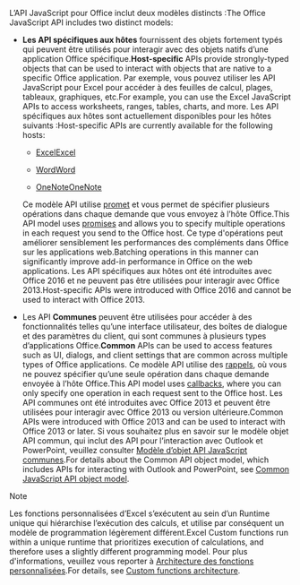 <span data-ttu-id="dd097-101">L’API JavaScript pour Office inclut deux modèles distincts :</span><span class="sxs-lookup"><span data-stu-id="dd097-101">The Office JavaScript API includes two distinct models:</span></span>

- <span data-ttu-id="dd097-102">**Les API spécifiques aux hôtes** fournissent des objets fortement typés qui peuvent être utilisés pour interagir avec des objets natifs d’une application Office spécifique.</span><span class="sxs-lookup"><span data-stu-id="dd097-102">**Host-specific** APIs provide strongly-typed objects that can be used to interact with objects that are native to a specific Office application.</span></span> <span data-ttu-id="dd097-103">Par exemple, vous pouvez utiliser les API JavaScript pour Excel pour accéder à des feuilles de calcul, plages, tableaux, graphiques, etc.</span><span class="sxs-lookup"><span data-stu-id="dd097-103">For example, you can use the Excel JavaScript APIs to access worksheets, ranges, tables, charts, and more.</span></span> <span data-ttu-id="dd097-104">Les API spécifiques aux hôtes sont actuellement disponibles pour les hôtes suivants :</span><span class="sxs-lookup"><span data-stu-id="dd097-104">Host-specific APIs are currently available for the following hosts:</span></span>

    - [<span data-ttu-id="dd097-105">Excel</span><span class="sxs-lookup"><span data-stu-id="dd097-105">Excel</span></span>](../reference/overview/excel-add-ins-reference-overview.md)

    - [<span data-ttu-id="dd097-106">Word</span><span class="sxs-lookup"><span data-stu-id="dd097-106">Word</span></span>](../reference/overview/word-add-ins-reference-overview.md)

    - [<span data-ttu-id="dd097-107">OneNote</span><span class="sxs-lookup"><span data-stu-id="dd097-107">OneNote</span></span>](../reference/overview/onenote-add-ins-javascript-reference.md)

    <span data-ttu-id="dd097-108">Ce modèle API utilise [promet](https://developer.mozilla.org/docs/Web/JavaScript/Reference/Global_Objects/Promise) et vous permet de spécifier plusieurs opérations dans chaque demande que vous envoyez à l’hôte Office.</span><span class="sxs-lookup"><span data-stu-id="dd097-108">This API model uses [promises](https://developer.mozilla.org/docs/Web/JavaScript/Reference/Global_Objects/Promise) and allows you to specify multiple operations in each request you send to the Office host.</span></span> <span data-ttu-id="dd097-109">Ce type d'opérations peut améliorer sensiblement les performances des compléments dans Office sur les applications web.</span><span class="sxs-lookup"><span data-stu-id="dd097-109">Batching operations in this manner can significantly improve add-in performance in Office on the web applications.</span></span> <span data-ttu-id="dd097-110">Les API spécifiques aux hôtes ont été introduites avec Office 2016 et ne peuvent pas être utilisées pour interagir avec Office 2013.</span><span class="sxs-lookup"><span data-stu-id="dd097-110">Host-specific APIs were introduced with Office 2016 and cannot be used to interact with Office 2013.</span></span>

- <span data-ttu-id="dd097-111">Les API **Communes** peuvent être utilisées pour accéder à des fonctionnalités telles qu’une interface utilisateur, des boîtes de dialogue et des paramètres du client, qui sont communes à plusieurs types d’applications Office.</span><span class="sxs-lookup"><span data-stu-id="dd097-111">**Common** APIs can be used to access features such as UI, dialogs, and client settings that are common across multiple types of Office applications.</span></span> <span data-ttu-id="dd097-112">Ce modèle API utilise des [rappels](https://developer.mozilla.org/docs/Glossary/Callback_function), où vous ne pouvez spécifier qu’une seule opération dans chaque demande envoyée à l’hôte Office.</span><span class="sxs-lookup"><span data-stu-id="dd097-112">This API model uses [callbacks](https://developer.mozilla.org/docs/Glossary/Callback_function), where you can only specify one operation in each request sent to the Office host.</span></span> <span data-ttu-id="dd097-113">Les API communes ont été introduites avec Office 2013 et peuvent être utilisées pour interagir avec Office 2013 ou version ultérieure.</span><span class="sxs-lookup"><span data-stu-id="dd097-113">Common APIs were introduced with Office 2013 and can be used to interact with Office 2013 or later.</span></span> <span data-ttu-id="dd097-114">Si vous souhaitez plus en savoir sur le modèle objet API commun, qui inclut des API pour l’interaction avec Outlook et PowerPoint, veuillez consulter [Modèle d’objet API JavaScript communes](../develop/office-javascript-api-object-model.md).</span><span class="sxs-lookup"><span data-stu-id="dd097-114">For details about the Common API object model, which includes APIs for interacting with Outlook and PowerPoint, see [Common JavaScript API object model](../develop/office-javascript-api-object-model.md).</span></span>

> [!NOTE]
> <span data-ttu-id="dd097-115">Les fonctions personnalisées d’Excel s’exécutent au sein d’un Runtime unique qui hiérarchise l’exécution des calculs, et utilise par conséquent un modèle de programmation légèrement différent.</span><span class="sxs-lookup"><span data-stu-id="dd097-115">Excel Custom functions run within a unique runtime that prioritizes execution of calculations, and therefore uses a slightly different programming model.</span></span> <span data-ttu-id="dd097-116">Pour plus d'informations, veuillez vous reporter à [Architecture des fonctions personnalisées](../excel/custom-functions-architecture.md).</span><span class="sxs-lookup"><span data-stu-id="dd097-116">For details, see [Custom functions architecture](../excel/custom-functions-architecture.md).</span></span>